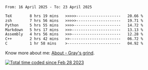 <!--START_SECTION:waka-->

```txt
From: 16 April 2025 - To: 23 April 2025

TeX        8 hrs 19 mins   >>>>>--------------------   20.66 %
zsh        7 hrs 56 mins   >>>>>--------------------   19.71 %
Python     5 hrs 55 mins   >>>>---------------------   14.72 %
Markdown   5 hrs 17 mins   >>>----------------------   13.13 %
Assembly   4 hrs 56 mins   >>>----------------------   12.28 %
C++        2 hrs 42 mins   >>-----------------------   06.72 %
C          1 hr 58 mins    >------------------------   04.92 %
```

<!--END_SECTION:waka-->

<!-- [![grayxu's github stats](https://github-readme-stats.vercel.app/api?username=grayxu&count_private=true&show_icons=true)](https://github.com/grayxu) -->

Know more about me: [About - Gray's grind](https://www.grayxu.cn/).
<p align="left">
  <a href="https://wakatime.com/@c69eb31e-43a1-463f-8968-c3449e386f57"><img src="https://wakatime.com/badge/user/c69eb31e-43a1-463f-8968-c3449e386f57.svg" title="Total time coded since Feb 28 2023" /></a>
</p>

